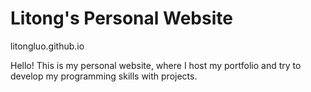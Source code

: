 # Litong's Personal Website
litongluo.github.io

Hello! This is my personal website, where I host my portfolio and try to develop my programming skills with projects.
